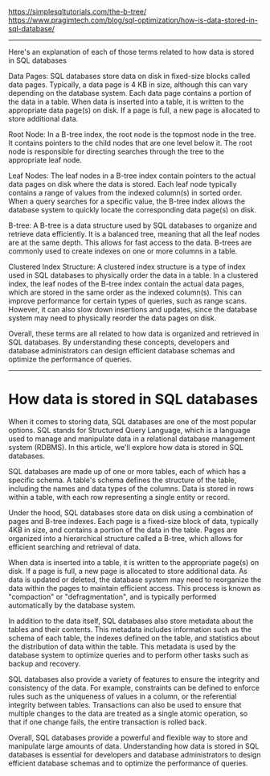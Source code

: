 https://simplesqltutorials.com/the-b-tree/
https://www.pragimtech.com/blog/sql-optimization/how-is-data-stored-in-sql-database/

---

Here's an explanation of each of those terms related to how data is stored in SQL databases

Data Pages: SQL databases store data on disk in fixed-size blocks called data pages. Typically, a data page is 4 KB in size, although this can vary depending on the database system. Each data page contains a portion of the data in a table. When data is inserted into a table, it is written to the appropriate data page(s) on disk. If a page is full, a new page is allocated to store additional data.

Root Node: In a B-tree index, the root node is the topmost node in the tree. It contains pointers to the child nodes that are one level below it. The root node is responsible for directing searches through the tree to the appropriate leaf node.

Leaf Nodes: The leaf nodes in a B-tree index contain pointers to the actual data pages on disk where the data is stored. Each leaf node typically contains a range of values from the indexed column(s) in sorted order. When a query searches for a specific value, the B-tree index allows the database system to quickly locate the corresponding data page(s) on disk.

B-tree: A B-tree is a data structure used by SQL databases to organize and retrieve data efficiently. It is a balanced tree, meaning that all the leaf nodes are at the same depth. This allows for fast access to the data. B-trees are commonly used to create indexes on one or more columns in a table.

Clustered Index Structure: A clustered index structure is a type of index used in SQL databases to physically order the data in a table. In a clustered index, the leaf nodes of the B-tree index contain the actual data pages, which are stored in the same order as the indexed column(s). This can improve performance for certain types of queries, such as range scans. However, it can also slow down insertions and updates, since the database system may need to physically reorder the data pages on disk.

Overall, these terms are all related to how data is organized and retrieved in SQL databases. By understanding these concepts, developers and database administrators can design efficient database schemas and optimize the performance of queries.

---

# How data is stored in SQL databases

When it comes to storing data, SQL databases are one of the most popular options. SQL stands for Structured Query Language, which is a language used to manage and manipulate data in a relational database management system (RDBMS). In this article, we'll explore how data is stored in SQL databases.

SQL databases are made up of one or more tables, each of which has a specific schema. A table's schema defines the structure of the table, including the names and data types of the columns. Data is stored in rows within a table, with each row representing a single entity or record.

Under the hood, SQL databases store data on disk using a combination of pages and B-tree indexes. Each page is a fixed-size block of data, typically 4KB in size, and contains a portion of the data in the table. Pages are organized into a hierarchical structure called a B-tree, which allows for efficient searching and retrieval of data.

When data is inserted into a table, it is written to the appropriate page(s) on disk. If a page is full, a new page is allocated to store additional data. As data is updated or deleted, the database system may need to reorganize the data within the pages to maintain efficient access. This process is known as "compaction" or "defragmentation", and is typically performed automatically by the database system.

In addition to the data itself, SQL databases also store metadata about the tables and their contents. This metadata includes information such as the schema of each table, the indexes defined on the table, and statistics about the distribution of data within the table. This metadata is used by the database system to optimize queries and to perform other tasks such as backup and recovery.

SQL databases also provide a variety of features to ensure the integrity and consistency of the data. For example, constraints can be defined to enforce rules such as the uniqueness of values in a column, or the referential integrity between tables. Transactions can also be used to ensure that multiple changes to the data are treated as a single atomic operation, so that if one change fails, the entire transaction is rolled back.

Overall, SQL databases provide a powerful and flexible way to store and manipulate large amounts of data. Understanding how data is stored in SQL databases is essential for developers and database administrators to design efficient database schemas and to optimize the performance of queries.
